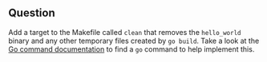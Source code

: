 ## Question

Add a target to the Makefile called `clean` that removes the `hello_world` binary and any other temporary files created by `go build`. Take a look at the [Go command documentation](https://pkg.go.dev/cmd/go) to find a `go` command to help implement this.